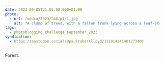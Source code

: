 ```yaml
---
date: 2023-09-05T21:05:00.000+01:00
photo:
  - url: /media/2023/248/p1/1.jpg
    alt: "A clump of trees, with a fallen trunk lying across a leaf-strewn floor and the faint suggestion of people in the far distance. Not actually a forest; a wood, at best."
tags:
  - photoblogging_challenge_september_2023
syndication:
  - https://mastodon.social/@paulrobertlloyd/111014341401273400
---
```


Forest.
